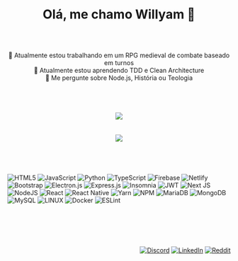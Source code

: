 <div align="center">
  <h1 >Olá, me chamo Willyam 🤝</h1>
  <br/>
  <br/>
  <p>
    🔭 Atualmente estou trabalhando em um RPG medieval de combate baseado em turnos </br>
    🌱 Atualmente estou aprendendo TDD e Clean Architecture                         </br>
    💬 Me pergunte sobre Node.js, História ou Teologia                              </br>
  </p>
  <h1></h1>
</div>

<div align="center">
  <br/>
  
  ![](https://github-readme-streak-stats.herokuapp.com/?user=pimentelWillyam&theme=dracula&hide_border=false)
  <br/>
  <br/>
  <br/>
  ![](https://github-readme-stats.vercel.app/api/top-langs/?username=pimentelWillyam&theme=dracula&hide_border=false&include_all_commits=false&count_private=false&layout=compact)
  <br/>
  <br/>
  <br/>
</div>


<div>  
<h1></h1>
  
  ![HTML5](https://img.shields.io/badge/html5-%23E34F26.svg?style=for-the-badge&logo=html5&logoColor=white) 
  ![JavaScript](https://img.shields.io/badge/javascript-%23323330.svg?style=for-the-badge&logo=javascript&logoColor=%23F7DF1E) 
  ![Python](https://img.shields.io/badge/python-3670A0?style=for-the-badge&logo=python&logoColor=ffdd54) 
  ![TypeScript](https://img.shields.io/badge/typescript-%23007ACC.svg?style=for-the-badge&logo=typescript&logoColor=white) 
  ![Firebase](https://img.shields.io/badge/firebase-%23039BE5.svg?style=for-the-badge&logo=firebase) 
  ![Netlify](https://img.shields.io/badge/netlify-%23000000.svg?style=for-the-badge&logo=netlify&logoColor=#00C7B7) 
  ![Bootstrap](https://img.shields.io/badge/bootstrap-%23563D7C.svg?style=for-the-badge&logo=bootstrap&logoColor=white) 
  ![Electron.js](https://img.shields.io/badge/Electron-191970?style=for-the-badge&logo=Electron&logoColor=white) 
  ![Express.js](https://img.shields.io/badge/express.js-%23404d59.svg?style=for-the-badge&logo=express&logoColor=%2361DAFB) 
  ![Insomnia](https://img.shields.io/badge/Insomnia-black?style=for-the-badge&logo=insomnia&logoColor=5849BE) 
  ![JWT](https://img.shields.io/badge/JWT-black?style=for-the-badge&logo=JSON%20web%20tokens) 
  ![Next JS](https://img.shields.io/badge/Next-black?style=for-the-badge&logo=next.js&logoColor=white) 
  ![NodeJS](https://img.shields.io/badge/node.js-6DA55F?style=for-the-badge&logo=node.js&logoColor=white) 
  ![React](https://img.shields.io/badge/react-%2320232a.svg?style=for-the-badge&logo=react&logoColor=%2361DAFB) 
  ![React Native](https://img.shields.io/badge/react_native-%2320232a.svg?style=for-the-badge&logo=react&logoColor=%2361DAFB) 
  ![Yarn](https://img.shields.io/badge/yarn-%232C8EBB.svg?style=for-the-badge&logo=yarn&logoColor=white) 
  ![NPM](https://img.shields.io/badge/NPM-%23000000.svg?style=for-the-badge&logo=npm&logoColor=white) 
  ![MariaDB](https://img.shields.io/badge/MariaDB-003545?style=for-the-badge&logo=mariadb&logoColor=white) 
  ![MongoDB](https://img.shields.io/badge/MongoDB-%234ea94b.svg?style=for-the-badge&logo=mongodb&logoColor=white) 
  ![MySQL](https://img.shields.io/badge/mysql-%2300f.svg?style=for-the-badge&logo=mysql&logoColor=white) 
  ![LINUX](https://img.shields.io/badge/Linux-FCC624?style=for-the-badge&logo=linux&logoColor=black) 
  ![Docker](https://img.shields.io/badge/docker-%230db7ed.svg?style=for-the-badge&logo=docker&logoColor=white) 
  ![ESLint](https://img.shields.io/badge/ESLint-4B3263?style=for-the-badge&logo=eslint&logoColor=white) 
  <br/>
  <br/>
  <br/>
</div>

<div align="right"> 
  <br/>
  <br/>
    
  [![Discord](https://img.shields.io/badge/Discord-%237289DA.svg?logo=discord&logoColor=white)](https://discord.gg/https://discord.gg/BTRwk7JR) 
  [![LinkedIn](https://img.shields.io/badge/LinkedIn-%230077B5.svg?logo=linkedin&logoColor=white)](https://linkedin.com/in/willyam-pimentel-7aa24b284) 
  [![Reddit](https://img.shields.io/badge/Reddit-%23FF4500.svg?logo=Reddit&logoColor=white)](https://reddit.com/user/WillyamPimentel)
</div>


  
  

